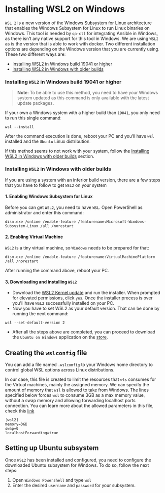 # Installing WSL2 on Windows


`WSL 2` is a new version of the Windows Subsystem for Linux architecture that enables the Windows Subsystem for Linux to run Linux binaries on Windows. This tool is needed by `qa-ctl` for integrating Ansible in Windows, as there isn't any native support for this tool in Windows. We are using `WSL2` as is the version that is able to work with docker.
Two different installation options are depending on the Windows version that you are currently using. These two different ways are:
  - [Installing WSL2 in Windows build 19041 or higher](#installing-wsl2-in-windows-build-19041-or-higher)
  - [Installing WSL2 in Windows with older builds](#installing-wsl2-in-windows-with-older-builds)

### Installing `WSL2` in Windows build 19041 or higher

> **Note**: To be able to use this method, you need to have your Windows system updated as this command is only available with the latest update packages.

If your own a Windows system with a higher build than `19041`, you only need to run this single command:
```
wsl --install
```
After the command execution is done, reboot your PC and you'll have `wsl` installed and the `Ubuntu` Linux distribution. 

If this method seems to not work with your system, follow the [Installing WSL2 in Windows with older builds](##installing-wsl2-in-windows-with-older-builds) section.


### Installing `WSL2` in Windows with older builds

If you are using a system with an inferior build version, there are a few steps that you have to follow to get `WSL2` on your system

#### 1. Enabling Windows Subsystem for Linux

Before you can get `WSL2`, you need to have `WSL`.
Open PowerShell as administrator and enter this command:
```
dism.exe /online /enable-feature /featurename:Microsoft-Windows-Subsystem-Linux /all /norestart
```

#### 2. Enabling Virtual Machine

`WSL2` is a tiny virtual machine, so `Windows` needs to be prepared for that:
```
dism.exe /online /enable-feature /featurename:VirtualMachinePlatform /all /norestart
```
After running the command above, reboot your PC.

#### 3. Downloading and installing `WSL2`
  - Download the [WSL2 Kernel update](https://wslstorestorage.blob.core.windows.net/wslblob/wsl_update_x64.msi) and run the installer. When prompted for elevated permissions, click `yes`. Once the installer process is over you'll have `WSL2` successfully installed on your PC. 
  - Now you have to set WSL2 as your default version. That can be done by running the next command:
```
wsl --set-default-version 2
```
  - After all the steps above are completed, you can proceed to download
the `Ubuntu on Windows` application on the [store](https://www.microsoft.com/en-us/p/ubuntu/9nblggh4msv6?activetab=pivot:overviewtab
).

## Creating the `wslconfig` file
You can add a file named `.wslconfig` to your Windows home directory to control global WSL options across Linux distributions. 

In our case, this file is created to limit the resources that `wls` consumes for the Virtual machines, mainly the assigned memory. We can specify the amount of memory that `wsl` is allowed to take from Windows. The lines specified below forces `wsl` to consume 3GB as a max memory value, without a swap memory and allowing forwarding localhost ports connection. You can learn more about the allowed parameters in this file, check this [link](https://docs.microsoft.com/en-us/windows/wsl/wsl-config#options-for-wslconfig)

```
[wsl2]
memory=3GB
swap=0
localhostForwarding=true
```

## Setting up Ubuntu subsystem

Once `WSL2` has been installed and configured, you need to configure the downloaded Ubuntu subsystem for Windows. To do so, follow the next steps:
  1. Open `Windows Powershell` and type `wsl`
  2. Enter the desired `username` and `password` for your subsystem.



